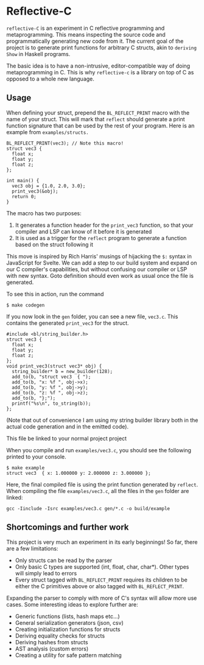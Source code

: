 # Reflective-C
`reflective-C` is an experiment in C reflective programming and metaprogramming. This means inspecting the source code and programmatically generating new code from it.
The current goal of the project is to generate print functions for arbitrary C structs, akin to `deriving Show` in Haskell programs.

The basic idea is to have a non-intrusive, editor-compatible way of doing metaprogramming in C. This is why `reflective-c` is a library on top of C as opposed to a whole new language.

## Usage
When defining your struct, prepend the `BL_REFLECT_PRINT` macro with the name of your struct. 
This will mark that `reflect` should generate a print function signature that can be used by the rest of your program. Here is an example from `examples/structs.`
    
    BL_REFLECT_PRINT(vec3); // Note this macro!
    struct vec3 {
      float x;
      float y;
      float z;
    };
    
    int main() {
      vec3 obj = {1.0, 2.0, 3.0};
      print_vec3(&obj);
      return 0;
    }

The macro has two purposes:
1. It generates a function header for the `print_vec3` function, so that your compiler and LSP can know of it before it is generated 
2. It is used as a trigger for the `reflect` program to generate a function based on the struct following it

This move is inspired by Rich Harris' musings of hijacking the `$:` syntax in JavaScript for Svelte. We can add a step to our build system and expand on our C compiler's capabilities, but without confusing our compiler or LSP with new syntax.
Goto definition should even work as usual once the file is generated.


To see this in action, run the command

    $ make codegen

If you now look in the `gen` folder, you can see a new file, `vec3.c`. This contains the generated `print_vec3` for the struct.

    #include <bl/string_builder.h>
    struct vec3 {
      float x;
      float y;
      float z;
    };
    void print_vec3(struct vec3* obj) {
      string_builder* b = new_builder(128);
      add_to(b, "struct vec3  { ");
      add_to(b, "x: %f ", obj->x);
      add_to(b, "y: %f ", obj->y);
      add_to(b, "z: %f ", obj->z);
      add_to(b, "};");
      printf("%s\n", to_string(b));
    };
(Note that out of convenience I am using my string builder library both in the actual code generation and in the emitted code).

This file be linked to your normal project project

When you compile and run `examples/vec3.c`, you should see the following printed to your console.

    $ make example
    struct vec3  { x: 1.000000 y: 2.000000 z: 3.000000 };

Here, the final compiled file is using the print function generated by `reflect`.
When compiling the file `examples/vec3.c`, all the files in the `gen` folder are linked:

    gcc -Iinclude -Isrc examples/vec3.c gen/*.c -o build/example

## Shortcomings and further work
This project is very much an experiment in its early beginnings!
So far, there are a few limitations:
* Only structs can be read by the parser
* Only basic C types are supported (int, float, char, char*). Other types will simply lead to errors
* Every struct tagged with `BL_REFLECT_PRINT` requires its children to be either the C primitives above or also tagged with `BL_REFLECT_PRINT`.

Expanding the parser to comply with more of C's syntax will allow more use cases. 
Some interesting ideas to explore further are:
* Generic functions (lists, hash maps etc...)
* General serialization generators (json, csv)
* Creating initialization functions for structs
* Deriving equality checks for structs
* Deriving hashes from structs
* AST analysis (custom errors)
* Creating a utility for safe pattern matching
